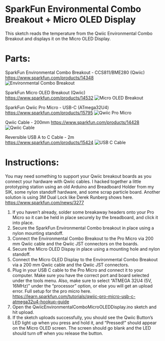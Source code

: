 # SparkFun Environmental Combo Breakout + Micro OLED Display
This sketch reads the temperature from the Qwiic Environmental Combo Breakout and displays it on the Micro OLED Display.

# Parts:
SparkFun Environmental Combo Breakout - CCS811/BME280 (Qwiic)
https://www.sparkfun.com/products/14348
![Environmental Combo Breakout](https://cdn.sparkfun.com//assets/parts/1/2/3/2/9/14348-01.jpg)

SparkFun Micro OLED Breakout (Qwiic)
https://www.sparkfun.com/products/14532
![Micro OLED Breakout](https://cdn.sparkfun.com//assets/parts/1/2/6/2/1/14532-SparkFun_Micro_OLED_Breakout__Qwiic_-01.jpg)

SparkFun Qwiic Pro Micro - USB-C (ATmega32U4)
https://www.sparkfun.com/products/15795
![Qwiic Pro Micro](https://cdn.sparkfun.com//assets/parts/1/4/4/0/4/15795-Pro_Micro_C-01.jpg)

Qwiic Cable - 200mm
https://www.sparkfun.com/products/14428
![Qwiic Cable](https://cdn.sparkfun.com//assets/parts/1/2/4/5/4/14428-Qwiic_Cable_-_200mm-01.jpg)

Reversible USB A to C Cable - 2m
https://www.sparkfun.com/products/15424
![USB C Cable](https://cdn.sparkfun.com//assets/parts/1/3/9/8/3/15424-Reversible_USB_A_to_C_Cable_-_2m-01.jpg)

# Instructions:

You may need something to support your Qwiic breakout boards as you connect your hardware with Qwiic cables. I hacked together a little prototyping station using an old Arduino and Breadboard Holder from my SIK, some nylon standoff hardware, and some scrap particle board. Another solution is using 3M Dual Lock like Derek Runberg shows here. https://www.sparkfun.com/news/3277

1. If you haven’t already, solder some breakaway headers onto your Pro Micro so it can be held in place securely by the breadboard, and click it into place.
2. Secure the SparkFun Environmental Combo breakout in place using a nylon mounting standoff.
3. Connect the Environmental Combo Breakout to the Pro Micro via 200 mm Qwiic cable and the Qwiic JST connectors on the boards.
4. Secure the Micro OLED Dispay in place using a mounting hole and nylon standoff.
5. Connect the Micro OLED Display to the Environmental Combo Breakout via a 200 mm Qwiic cable and the Qwiic JST connectors.
6. Plug in your USB C cable to the Pro Micro and connect it to your computer. Make sure you have the correct port and board selected under the tools menu. Also, make sure to select “ATMEGA 32U4 (5V, 16MHz)” under the “processor” option, or else you will get an upload error. Full setup for the pro micro here. https://learn.sparkfun.com/tutorials/qwiic-pro-micro-usb-c-atmega32u4-hookup-guide
7. Open the QwiicEnvironmentalComboMicroOLEDDisplay.ino sketch and hit upload.
8. If the sketch uploads successfully, you should see the Qwiic Button’s LED light up when you press and hold it, and “Pressed!” should appear on the Micro OLED screen. The screen should go blank and the LED should turn off when you release the button.

